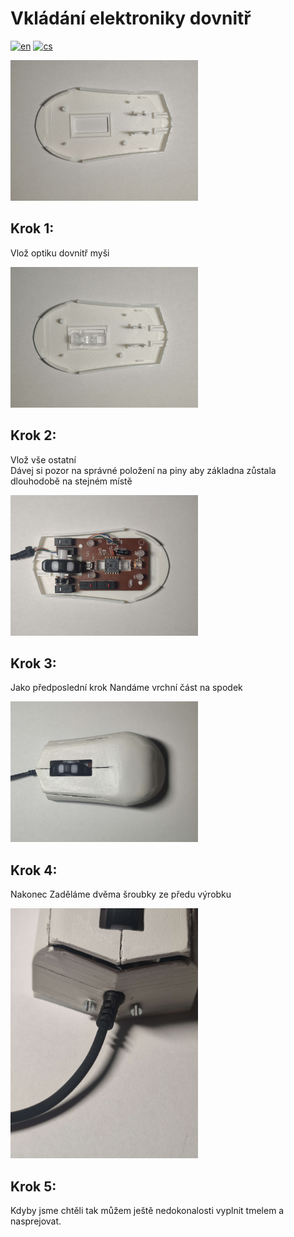 # Vkládání elektroniky dovnitř
[![en](https://img.shields.io/badge/lang-en-blue)](Electronics.md)
[![cs](https://img.shields.io/badge/lang-cs-red)](Electronics.cs.md)

<img src="images/First.jpg" alt="alt text" width="300">

## Krok 1:
Vlož optiku dovnitř myši

<img src="images/Second.jpg" alt="alt text" width="300">

## Krok 2:
Vlož vše ostatní  
Dávej si pozor na správné položení na piny aby základna zůstala dlouhodobě na stejném místě

<img src="images/Third.jpg" alt="alt text" width="300">

## Krok 3:
Jako předposlední krok Nandáme vrchní část na spodek

<img src="images/Fourth.jpg" alt="alt text" width="300">

## Krok 4:
Nakonec Zaděláme dvěma šroubky ze předu výrobku 

<img src="images/Fifth.jpg" alt="alt text" width="300">

## Krok 5:

Kdyby jsme chtěli tak můžem ještě nedokonalosti 
vyplnit tmelem a nasprejovat.